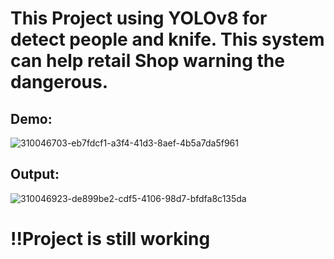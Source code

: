 # This Project using YOLOv8 for detect people and knife. This system can help retail Shop warning the dangerous. 

## Demo:

![310046703-eb7fdcf1-a3f4-41d3-8aef-4b5a7da5f961](https://github.com/brotherhao2605/ShopSercuritySystem/assets/61353452/73c9a21f-d47f-4867-9bfc-3305ad34e3cc)

## Output:

![310046923-de899be2-cdf5-4106-98d7-bfdfa8c135da](https://github.com/brotherhao2605/ShopSercuritySystem/assets/61353452/6f2e26a1-7d44-4927-ad46-189bfbcead3a)



# !!Project is still working
